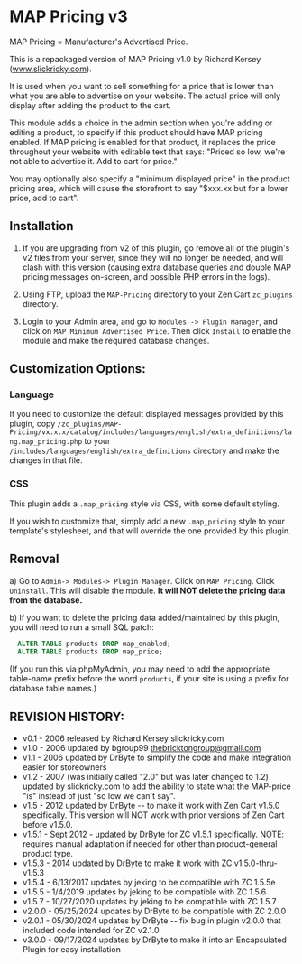 # MAP Pricing v3

MAP Pricing = Manufacturer's Advertised Price. 

This is a repackaged version of MAP Pricing v1.0 by Richard Kersey (www.slickricky.com).   

It is used when you want to sell something for a price that is lower than what you are able to advertise on your website.  The actual price will only display after adding the product to the cart.

This module adds a choice in the admin section when you're adding or editing a product, to specify if this product should have MAP pricing enabled. 
If MAP pricing is enabled for that product, it replaces the price throughout your website with editable text that says: "Priced so low, we're not able to advertise it. Add to cart for price."

You may optionally also specify a "minimum displayed price" in the product pricing area, which will cause the storefront to say "$xxx.xx but for a lower price, add to cart".


## Installation

1. If you are upgrading from v2 of this plugin, go remove all of the plugin's v2 files from your server, since they will no longer be needed, and will clash with this version (causing extra database queries and double MAP pricing messages on-screen, and possible PHP errors in the logs).

2. Using FTP, upload the `MAP-Pricing` directory to your Zen Cart `zc_plugins` directory.

3. Login to your Admin area, and go to `Modules -> Plugin Manager`, and click on `MAP Minimum Advertised Price`. Then click `Install` to enable the module and make the required database changes.


## Customization Options:

### Language
If you need to customize the default displayed messages provided by this plugin, copy `/zc_plugins/MAP-Pricing/vx.x.x/catalog/includes/languages/english/extra_definitions/lang.map_pricing.php` to your `/includes/languages/english/extra_definitions` directory and make the changes in that file.

### CSS

This plugin adds a `.map_pricing` style via CSS, with some default styling.

If you wish to customize that, simply add a new `.map_pricing` style to your template's stylesheet, and that will override the one provided by this plugin.


## Removal

a) Go to `Admin-> Modules-> Plugin Manager`. Click on `MAP Pricing`. Click `Uninstall`. This will disable the module. **It will NOT delete the pricing data from the database.**

b) If you want to delete the pricing data added/maintained by this plugin, you will need to run a small SQL patch:

```sql
  ALTER TABLE products DROP map_enabled;
  ALTER TABLE products DROP map_price;
```
(If you run this via phpMyAdmin, you may need to add the appropriate table-name prefix before the word `products`, if your site is using a prefix for database table names.)


## REVISION HISTORY:
- v0.1 - 2006 released by Richard Kersey slickricky.com
- v1.0 - 2006 updated by bgroup99 thebricktongroup@gmail.com
- v1.1 - 2006 updated by DrByte to simplify the code and make integration easier for storeowners
- v1.2 - 2007 (was initially called "2.0" but was later changed to 1.2) updated by slickricky.com to add the ability to state what the MAP-price "is" instead of just "so low we can't say".
- v1.5 - 2012 updated by DrByte -- to make it work with Zen Cart v1.5.0 specifically.  This version will NOT work with prior versions of Zen Cart before v1.5.0.
- v1.5.1 - Sept 2012 - updated by DrByte for ZC v1.5.1 specifically. NOTE: requires manual adaptation if needed for other than product-general product type.
- v1.5.3 - 2014 updated by DrByte to make it work with ZC v1.5.0-thru-v1.5.3
- v1.5.4 - 6/13/2017 updates by jeking to be compatible with ZC 1.5.5e
- v1.5.5 - 1/4/2019 updates by jeking to be compatible with ZC 1.5.6
- v1.5.7 - 10/27/2020 updates by jeking to be compatible with ZC 1.5.7
- v2.0.0 - 05/25/2024 updates by DrByte to be compatible with ZC 2.0.0
- v2.0.1 - 05/30/2024 updates by DrByte -- fix bug in plugin v2.0.0 that included code intended for ZC v2.1.0
- v3.0.0 - 09/17/2024 updates by DrByte to make it into an Encapsulated Plugin for easy installation
